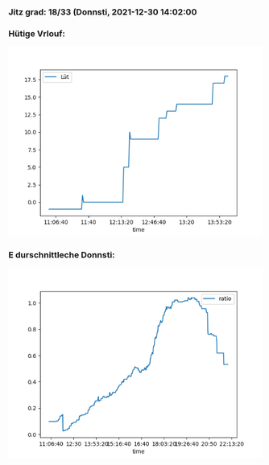 ### Jitz grad: 18/33 (Donnsti, 2021-12-30 14:02:00

### Hütige Vrlouf:
![Graph](Today.png)

### E durschnittleche Donnsti:
![Graph](Donnsti.png)
